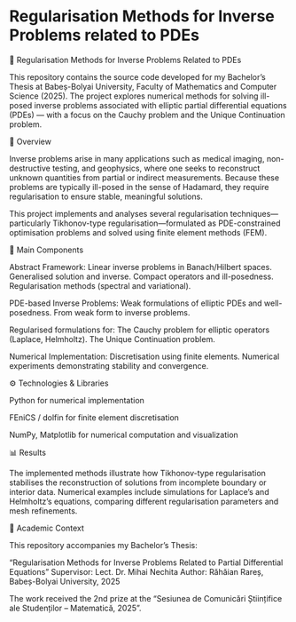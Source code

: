 # Regularisation Methods for Inverse Problems related to PDEs
 
🧮 Regularisation Methods for Inverse Problems Related to PDEs

This repository contains the source code developed for my Bachelor’s Thesis at Babeș-Bolyai University, Faculty of Mathematics and Computer Science (2025).
The project explores numerical methods for solving ill-posed inverse problems associated with elliptic partial differential equations (PDEs) — with a focus on the Cauchy problem and the Unique Continuation problem.

📖 Overview

Inverse problems arise in many applications such as medical imaging, non-destructive testing, and geophysics, where one seeks to reconstruct unknown quantities from partial or indirect measurements.
Because these problems are typically ill-posed in the sense of Hadamard, they require regularisation to ensure stable, meaningful solutions.

This project implements and analyses several regularisation techniques—particularly Tikhonov-type regularisation—formulated as PDE-constrained optimisation problems and solved using finite element methods (FEM).

🧩 Main Components

Abstract Framework: Linear inverse problems in Banach/Hilbert spaces. Generalised solution and inverse. Compact operators and ill-posedness. Regularisation methods (spectral and variational).

PDE-based Inverse Problems: Weak formulations of elliptic PDEs and well-posedness. From weak form to inverse problems. 

Regularised formulations for: The Cauchy problem for elliptic operators (Laplace, Helmholtz). The Unique Continuation problem.

Numerical Implementation: Discretisation using finite elements. Numerical experiments demonstrating stability and convergence.

⚙️ Technologies & Libraries

Python for numerical implementation

FEniCS / dolfin for finite element discretisation

NumPy, Matplotlib for numerical computation and visualization

📊 Results

The implemented methods illustrate how Tikhonov-type regularisation stabilises the reconstruction of solutions from incomplete boundary or interior data.
Numerical examples include simulations for Laplace’s and Helmholtz’s equations, comparing different regularisation parameters and mesh refinements.

🧠 Academic Context

This repository accompanies my Bachelor’s Thesis:

“Regularisation Methods for Inverse Problems Related to Partial Differential Equations”
Supervisor: Lect. Dr. Mihai Nechita
Author: Răhăian Rareș, Babeș-Bolyai University, 2025

The work received the 2nd prize at the “Sesiunea de Comunicări Științifice ale Studenților – Matematică, 2025”.
